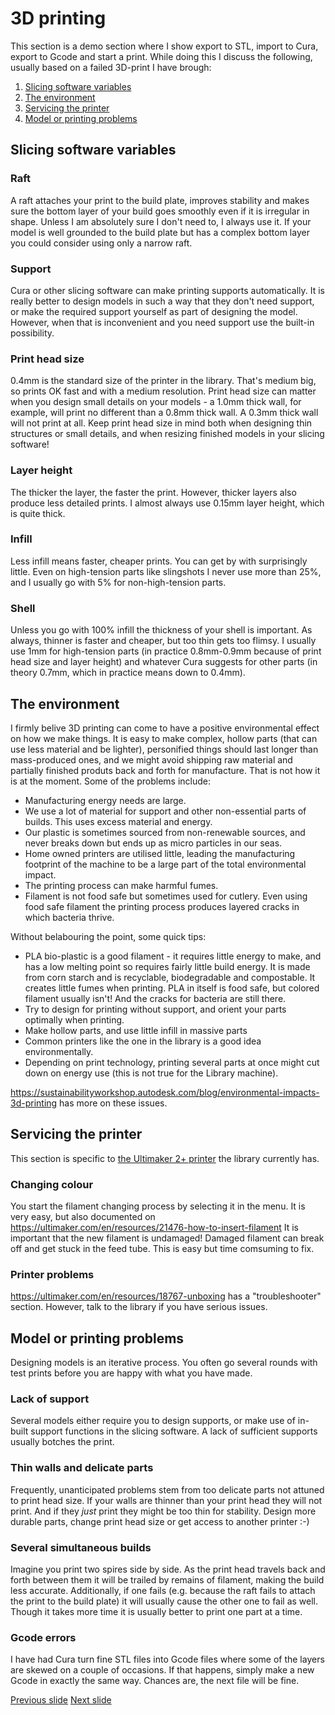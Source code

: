 # 3D printing

This section is a demo section where I show export to STL, import to Cura, export to Gcode and start a print. 
While doing this I discuss the following, usually based on a failed 3D-print I have brough:

1. [Slicing software variables](#slicing-software-variables)
2. [The environment](#the-environment)
3. [Servicing the printer](#servicing-the-printer)
4. [Model or printing problems](#model-or-printing-problems)

## Slicing software variables

### Raft

A raft attaches your print to the build plate, improves stability and makes sure the bottom layer of your build goes smoothly even if it is irregular in shape. 
Unless I am absolutely sure I don't need to, I always use it.
If your model is well grounded to the build plate but has a complex bottom layer you could consider using only a narrow raft.

### Support

Cura or other slicing software can make printing supports automatically. 
It is really better to design models in such a way that they don't need support, or make the required support yourself as part of designing the model.
However, when that is inconvenient and you need support use the built-in possibility.

### Print head size

0.4mm is the standard size of the printer in the library. 
That's medium big, so prints OK fast and with a medium resolution. 
Print head size can matter when you design small details on your models - a 1.0mm thick wall, for example, will print no different than a 0.8mm thick wall.
A 0.3mm thick wall will not print at all. 
Keep print head size in mind both when designing thin structures or small details, and when resizing finished models in your slicing software!

### Layer height

The thicker the layer, the faster the print.
However, thicker layers also produce less detailed prints.
I almost always use 0.15mm layer height, which is quite thick.

### Infill

Less infill means faster, cheaper prints. 
You can get by with surprisingly little.
Even on high-tension parts like slingshots I never use more than 25%, and I usually go with 5% for non-high-tension parts.

### Shell

Unless you go with 100% infill the thickness of your shell is important.
As always, thinner is faster and cheaper, but too thin gets too flimsy.
I usually use 1mm for high-tension parts (in practice 0.8mm-0.9mm because of print head size and layer height) 
and whatever Cura suggests for other parts (in theory 0.7mm, which in practice means down to 0.4mm).

## The environment

I firmly belive 3D printing can come to have a positive environmental effect on how we make things.
It is easy to make complex, hollow parts (that can use less material and be lighter), personified things should last longer than mass-produced ones, 
and we might avoid shipping raw material and partially finished produts back and forth for manufacture. 
That is not how it is at the moment. 
Some of the problems include:

- Manufacturing energy needs are large.
- We use a lot of material for support and other non-essential parts of builds. This uses excess material and energy. 
- Our plastic is sometimes sourced from non-renewable sources, and never breaks down but ends up as micro particles in our seas.
- Home owned printers are utilised little, leading the manufacturing footprint of the machine to be a large part of the total environmental impact.
- The printing process can make harmful fumes.
- Filament is not food safe but sometimes used for cutlery. Even using food safe filament the printing process produces layered cracks in which bacteria thrive. 

Without belabouring the point, some quick tips:
- PLA bio-plastic is a good filament - it requires little energy to make, and has a low melting point so requires fairly little build energy. 
  It is made from corn starch and is recyclable, biodegradable and compostable. 
  It creates little fumes when printing. 
  PLA in itself is food safe, but colored filament usually isn't! 
  And the cracks for bacteria are still there. 
- Try to design for printing without support, and orient your parts optimally when printing.
- Make hollow parts, and use little infill in massive parts
- Common printers like the one in the library is a good idea environmentally. 
- Depending on print technology, printing several parts at once might cut down on energy use (this is not true for the Library machine).

<https://sustainabilityworkshop.autodesk.com/blog/environmental-impacts-3d-printing> has more on these issues.

## Servicing the printer

This section is specific to [the Ultimaker 2+ printer](https://ultimaker.com/en/products/ultimaker-2-plus) the library currently has. 

### Changing colour
You start the filament changing process by selecting it in the menu. 
It is very easy, but also documented on
<https://ultimaker.com/en/resources/21476-how-to-insert-filament>
It is important that the new filament is undamaged!
Damaged filament can break off and get stuck in the feed tube. 
This is easy but time comsuming to fix. 

### Printer problems
<https://ultimaker.com/en/resources/18767-unboxing> has a "troubleshooter" section. 
However, talk to the library if you have serious issues. 

## Model or printing problems
Designing models is an iterative process.
You often go several rounds with test prints before you are happy with what you have made. 

### Lack of support
Several models either require you to design supports, or make use of in-built support functions in the slicing software. 
A lack of sufficient supports usually botches the print. 

### Thin walls and delicate parts
Frequently, unanticipated problems stem from too delicate parts not attuned to print head size.
If your walls are thinner than your print head they will not print. 
And if they _just_ print they might be too thin for stability.
Design more durable parts, change print head size or get access to another printer :-)

### Several simultaneous builds
Imagine you print two spires side by side.
As the print head travels back and forth between them it will be trailed by remains of filament, making the build less accurate.
Additionally, if one fails (e.g. because the raft fails to attach the print to the build plate) it will usually cause the other one to fail as well.
Though it takes more time it is usually better to print one part at a time. 

### Gcode errors
I have had Cura turn fine STL files into Gcode files where some of the layers are skewed on a couple of occasions.
If that happens, simply make a new Gcode in exactly the same way.
Chances are, the next file will be fine.

[Previous slide](01-intro.md)
[Next slide](03-basicOpenSCAD.md)
